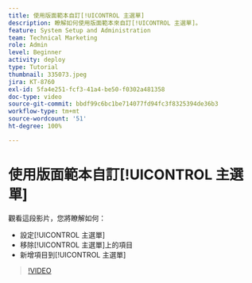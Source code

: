 ```yaml
---
title: 使用版面範本自訂[!UICONTROL 主選單]
description: 瞭解如何使用版面範本來自訂[!UICONTROL 主選單]。
feature: System Setup and Administration
team: Technical Marketing
role: Admin
level: Beginner
activity: deploy
type: Tutorial
thumbnail: 335073.jpeg
jira: KT-8760
exl-id: 5fa4e251-fcf3-41a4-be50-f0302a481358
doc-type: video
source-git-commit: bbdf99c6bc1be714077fd94fc3f8325394de36b3
workflow-type: tm+mt
source-wordcount: '51'
ht-degree: 100%

---
```


# 使用版面範本自訂[!UICONTROL 主選單]

觀看這段影片，您將瞭解如何：

* 設定[!UICONTROL 主選單]
* 移除[!UICONTROL 主選單]上的項目
* 新增項目到[!UICONTROL 主選單]


>[!VIDEO](https://video.tv.adobe.com/v/335073/?quality=12&learn=on&enablevpops=1)

